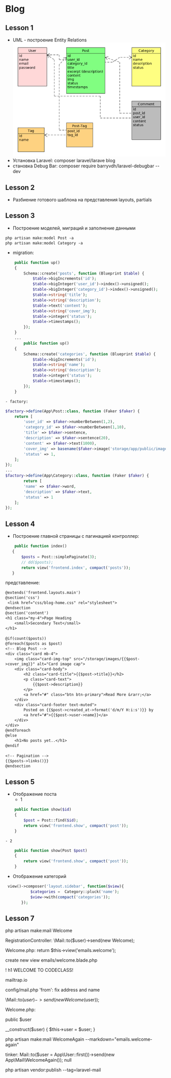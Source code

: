 # Blog

## Lesson 1
 * UML - построение Entity Relations
 ![ER](blog.gif)
 * Установка Laravel: composer laravel/larave blog
 * становка Debug Bar: composer require barryvdh/laravel-debugbar --dev

## Lesson 2
 * Разбиение готового шаблона на представления layouts, partials

## Lesson 3
 * Построение моделей, миграций и заполнение данными
 ```
 php artisan make:model Post -a
 php artisan make:model Category -a
 ```
 - migration:
```php
    public function up()
    {
        Schema::create('posts', function (Blueprint $table) {
            $table->bigIncrements('id');
            $table->bigInteger('user_id')->index()->unsigned();
            $table->bigInteger('category_id')->index()->unsigned();
            $table->string('title');
            $table->string('description');
            $table->text('content');
            $table->string('cover_img');
            $table->integer('status');
            $table->timestamps();
        });
    }
    ...
        public function up()
    {
        Schema::create('categories', function (Blueprint $table) {
            $table->bigIncrements('id');
            $table->string('name');
            $table->string('description');
            $table->integer('status');
            $table->timestamps();
        });
    }
```
	- factory:
```php
$factory->define(App\Post::class, function (Faker $faker) {
	return [
		'user_id' => $faker->numberBetween(1,2),
		'category_id' => $faker->numberBetween(1,10),
		'title' => $faker->sentence,
		'description' => $faker->sentence(20),
		'content' => $faker->text(1000),
		'cover_img' => basename($faker->image('storage/app/public/images', 750, 300)),
		'status' => 1,
	];
});
...
$factory->define(App\Category::class, function (Faker $faker) {
        return [
        'name' => $faker->word,
        'description' => $faker->text,
        'status' => 1
    ];
});
```


## Lesson 4
 * Построение главной страницы с пагинацией
 контроллер:
 ```php
     public function index()
    {
        $posts = Post::simplePaginate(3);
        // dd($posts);
        return view('frontend.index', compact('posts'));
    }
```

 представление:

```
@extends('frontend.layouts.main')
@section('css')
 <link href="css/blog-home.css" rel="stylesheet">
@endsection
@section('content')
<h1 class="my-4">Page Heading
	<small>Secondary Text</small>
</h1>

@if(count($posts))
@foreach($posts as $post)
<!-- Blog Post -->
<div class="card mb-4">
	<img class="card-img-top" src="/storage/images/{{$post->cover_img}}" alt="Card image cap">
	<div class="card-body">
		<h2 class="card-title">{{$post->title}}</h2>
		<p class="card-text">
			{{$post->description}}
		</p>
		<a href="#" class="btn btn-primary">Read More &rarr;</a>
	</div>
	<div class="card-footer text-muted">
		Posted on {{$post->created_at->format('d/m/Y H:i:s')}} by
		<a href="#">{{$post->user->name}}</a>
	</div>
</div>
@endforeach
@else
	<h1>No posts yet..</h1>
@endif

<!-- Pagination -->
{{$posts->links()}}
@endsection

```
## Lesson 5 
 * Отображение поста
 	- 1
```php
    public function show($id)
    {
        $post = Post::find($id);
        return view('frontend.show', compact('post'));
    }
```
	- 2
```php
    public function show(Post $post)
    {
        return view('frontend.show', compact('post'));
    }
```

 * Отображение категорий
 ```php
  view()->composer('layout.sidebar', function($view){
            $categories =  Category::pluck('name');
            $view->with(compact('categories'));
        });
```


## Lesson 7

php artisan make:mail Welcome

RegistrationController: 
\Mail::to($user)->send(new Welcome);

Welcome.php:
return $this->view('emails.welcome');


create new view emails/welcome.blade.php

! h1 WELCOME TO CODECLASS!

mailtrap.io

config/mail.php
'from': fix address and name

\Mail::to($user)->send(new Welcome($user));

Welcome.php:

public $user

__construct($user)
{
    $this->user = $user;
}

php artisan make:mail WelcomeAgain --markdown="emails.welcome-again"

tinker:
Mail::to($user = App\User::first())->send(new App\Mail\WelcomeAgain());
null

php artisan vendor:publish --tag=laravel-mail



